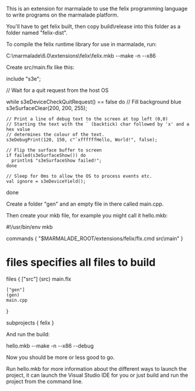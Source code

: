 This is an extension for marmalade to use the felix programming language to write programs 
on the marmalade platform.

You'll have to get felix built, then copy build\release into this folder as a folder
named "felix-dist".

To compile the felix runtime library for use in marmalade, run:

  C:\marmalade\6.0\extensions\felix\felix.mkb --make -n --x86

Create src/main.flx like this:

  include "s3e";
  
  // Wait for a quit request from the host OS
  
  while s3eDeviceCheckQuitRequest() == false do
    // Fill background blue
    s3eSurfaceClear(200, 200, 255);
  
    // Print a line of debug text to the screen at top left (0,0)
    // Starting the text with the ` (backtick) char followed by 'x' and a hex value
    // determines the colour of the text.
    s3eDebugPrint(120, 150, c"`xffffffHello, World!", false);
  
    // Flip the surface buffer to screen
    if failed(s3eSurfaceShow()) do
      println$ "s3eSurfaceShow failed!";
    done
    
    // Sleep for 0ms to allow the OS to process events etc.
    val ignore = s3eDeviceYield();
  done

Create a folder "gen" and an empty file in there called main.cpp.

Then create your mkb file, for example you might call it hello.mkb:

  #!/usr/bin/env mkb
  
  commands
  {
     "$MARMALADE_ROOT/extensions/felix/flx.cmd src\\main"
  }
  
  # files specifies all files to build
  files
  {
    ["src"]
    (src)
    main.flx
  
    ["gen"]
    (gen)
    main.cpp
  }
  
  subprojects
  {
    felix
  }

And run the build:

  hello.mkb --make -n --x86 --debug

Now you should be more or less good to go.

Run hello.mkb for more information about the different ways to launch the project, it can launch
the Visual Studio IDE for you or just build and run the project from the command line.

  

